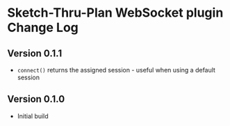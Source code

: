 # Sketch-Thru-Plan WebSocket plugin Change Log

## Version 0.1.1
- `connect()` returns the assigned session - useful when using a default session 

## Version 0.1.0
- Initial build